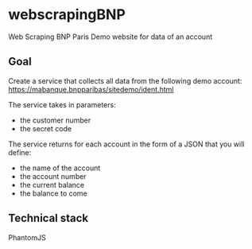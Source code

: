 # webscrapingBNP
Web Scraping BNP Paris Demo website for data of an account 

Goal
--------
Create a service that collects all data from the following demo account: 
https://mabanque.bnpparibas/sitedemo/ident.html

The service takes in parameters:
- the customer number
- the secret code

The service returns for each account in the form of a JSON that you will define:
- the name of the account
- the account number
- the current balance
- the balance to come

Technical stack
---------------
PhantomJS
